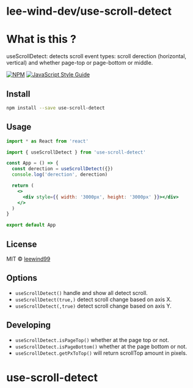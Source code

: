 # lee-wind-dev/use-scroll-detect

# What is this ?

useScrollDetect: detects scroll event types: scroll derection (horizontal, vertical) and whether page-top or page-bottom or middle.

[![NPM](https://img.shields.io/npm/v/use-scroll-detect.svg)](https://www.npmjs.com/package/use-scroll-detect) [![JavaScript Style Guide](https://img.shields.io/badge/code_style-standard-brightgreen.svg)](https://standardjs.com)

## Install

```bash
npm install --save use-scroll-detect
```

## Usage

```jsx
import * as React from 'react'

import { useScrollDetect } from 'use-scroll-detect'

const App = () => {
  const derection = useScrollDetect({})
  console.log('derection', derection)

  return (
    <>
      <div style={{ width: '3000px', height: '3000px' }}></div>
    </>
  )
}

export default App
```

## License

MIT © [leewind99](https://github.com/leewind99)

## Options

- `useScrollDetect()` handle and show all detect scroll.
- `useScrollDetect(true,)` detect scroll change based on axis X.
- `useScrollDetect(,true)` detect scroll change based on axis Y.

## Developing

- `useScrollDetect.isPageTop()` whether at the page top or not.
- `useScrollDetect.isPageBottom()` whether at the page bottom or not.
- `useScrollDetect.getPxToTop()` will return scrollTop amount in pixels.
# use-scroll-detect

